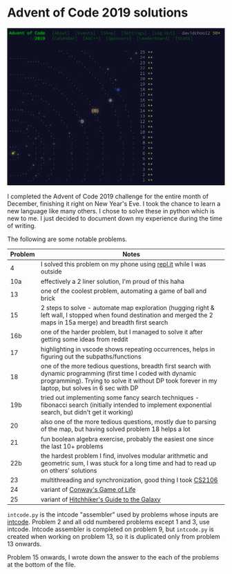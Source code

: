 # Advent of Code 2019 solutions

![Completed all challenges!](completion.png)

I completed the Advent of Code 2019 challenge for the entire month of December, finishing it right on New Year's Eve. I took the chance to learn a new language like many others. I chose to solve these in python which is new to me. I just decided to document down my experience during the time of writing.

The following are some notable problems.

| Problem | Notes                                                                                                                                                                                                                |
| ------- | -------------------------------------------------------------------------------------------------------------------------------------------------------------------------------------------------------------------- |
| 4       | I solved this problem on my phone using [repl.it](https://repl.it/) while I was outside                                                                                                                              |
| 10a     | effectively a 2 liner solution, I'm proud of this haha                                                                                                                                                               |
| 13      | one of the coolest problem, automating a game of ball and brick                                                                                                                                                      |
| 15      | 2 steps to solve - automate map exploration (hugging right & left wall, I stopped when found destination and merged the 2 maps in 15a merge) and breadth first search                                                |
| 16b     | one of the harder problem, but I managed to solve it after getting some ideas from reddit                                                                                                                            |
| 17      | highlighting in vscode shows repeating occurrences, helps in figuring out the subpaths/functions                                                                                                                     |
| 18      | one of the more tedious questions, breadth first search with dynamic programming (first time I coded with dynamic programming). Trying to solve it without DP took forever in my laptop, but solves in 6 sec with DP |
| 19b     | tried out implementing some fancy search techniques - fibonacci search (initially intended to implement exponential search, but didn't get it working)                                                               |
| 20      | also one of the more tedious questions, mostly due to parsing of the map, but having solved problem 18 helps a lot                                                                                                   |
| 21      | fun boolean algebra exercise, probably the easiest one since the last 10+ problems                                                                                                                                   |
| 22b     | the hardest problem I find, involves modular arithmetic and geometric sum, I was stuck for a long time and had to read up on others' solutions                                                                       |
| 23      | multithreading and synchronization, good thing I took [CS2106](https://nusmods.com/modules/CS2106/introduction-to-operating-systems)                                                                                 |
| 24      | variant of [Conway's Game of Life](https://en.wikipedia.org/wiki/Conway%27s_Game_of_Life)                                                                                                                            |
| 25      | variant of [Hitchhiker's Guide to the Galaxy](https://www.bbc.co.uk/programmes/articles/1g84m0sXpnNCv84GpN2PLZG/the-game-30th-anniversary-edition)                                                                   |

`intcode.py` is the intcode "assembler" used by problems whose inputs are [intcode](https://adventofcode.com/2019/day/2). Problem 2 and all odd numbered problems except 1 and 3, use intcode. Intcode assembler is completed on problem 9, but `intcode.py` is created when working on problem 13, so it is duplicated only from problem 13 onwards.

Problem 15 onwards, I wrote down the answer to the each of the problems at the bottom of the file.
